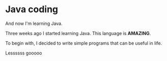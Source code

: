# Java coding
And now I'm learning Java.

Three weeks ago I started learning Java.
This language is __AMAZING__. <br>

To begin with, I decided to write simple programs that can be useful in life. 

Lessssss gooooo
